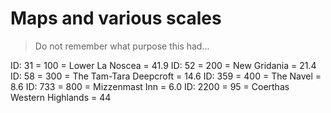 # Maps and various scales

> Do not remember what purpose this had...

ID: 31 = 100 = Lower La Noscea = 41.9
ID: 52 = 200 = New Gridania = 21.4
ID: 58 = 300 = The Tam-Tara Deepcroft = 14.6
ID: 359 = 400 = The Navel = 8.6
ID: 733 = 800 = Mizzenmast Inn = 6.0
ID: 2200 = 95 = Coerthas Western Highlands = 44
